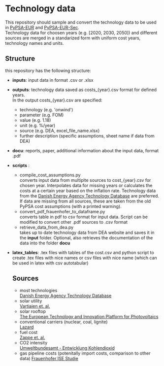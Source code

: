 # Technology data

This repository should sample and convert the technology data to be used in [PyPSA-EUR](https://github.com/PyPSA/pypsa-eur.git) and [PyPSA-EUR-Sec](https://github.com/PyPSA/pypsa-eur-sec.git).   
Technology data for choosen years (e.g. [2020, 2030, 2050]) and different sources are merged in a standarized form with uniform cost years, technology names and units.

## Structure
this repository has the following structure: 

* **inputs**: input data in format .csv or .xlsx
* **outputs**: technology data saved as costs_{year}.csv format for defined years.  
               In the output costs_{year}.csv are specified:  
  * technology (e.g. 'onwind')
  * parameter (e.g. FOM) 
  * value (e.g. 1.18)
  * unit (e.g. %/year)
  * source (e.g. DEA, excel_file_name.xlsx) 
  * further description (specific assumptions, sheet name if data from DEA)
* **docu**: reports, paper, additional information about the input data, format .pdf
* **scripts** : 
  * compile_cost_assumptions.py   
    converts input data from multiplte sources to cost_{year}.csv for chosen year. Interpolates data for missing years or calculates the costs at a certain year based on the inflation rate. Technology data from the [Danish Energy Agency Technology Database](https://ens.dk/en/our-services/projections-and-models/technology-data) are preferred.
If data are missing from all sources, these are taken from the old PyPSA cost
assumptions (with a printed warning).
  * convert_pdf_frauenhofer_to_dataframe.py   
  converts table in pdf to csv format for input data. Script can be modified to convert other .pdf sources to .csv format
  * retrieve_data_from_dea.py   
  takes up to date technology data from DEA website and saves it in the **input** folder. Optional, also retrieves the documentation of the data into the folder **docu**  
* **latex_tables**: .tex files with tables of the cost.csv and python script to create .tex files with nice names or csv files with nice name (which can be used in latex with csv autotabular)
  
  
  ## Sources
  * most technologies  
   [Danish Energy Agency Technology Database](https://ens.dk/en/our-services/projections-and-models/technology-data)
  * solar utility  
  [Vartiaien et. al.](https://onlinelibrary.wiley.com/doi/full/10.1002/pip.3189)   
  * solar rooftop  
  [The European Technology and Innovation Platform for Photovoltaics](https://etip-pv.eu/)
  * conventional carriers (nuclear, coal, lignite)  
  [Lazard](https://www.lazard.com/media/451086/lazards-levelized-cost-of-energy-version-130-vf.pdf)
  * fuel cost  
  [Zappe et. al.](https://doi.org/10.1016/j.apenergy.2018.08.109)
  * CO2 intensity  
  [Umweltbundesamt - Entwicklung Kohlendioxid](https://www.umweltbundesamt.de/publikationen/entwicklung-der-spezifischen-kohlendioxid-5)
  * gas pipeline costs (potenitally import costs, comparison to other data)
  [Frauenhofer ISE Studie](https://www.ise.fraunhofer.de/de/veroeffentlichungen/studien/wege-zu-einem-klimaneutralen-energiesystem.html)
  
           
